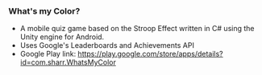### What's my Color? ###

* A mobile quiz game based on the Stroop Effect written in C# using the Unity engine for Android.
* Uses Google's Leaderboards and Achievements API
* Google Play link: https://play.google.com/store/apps/details?id=com.sharr.WhatsMyColor